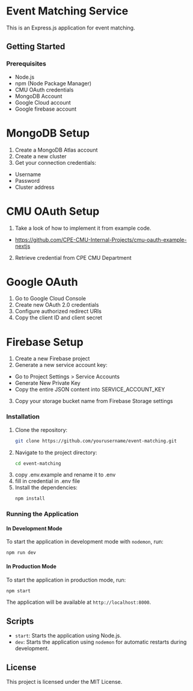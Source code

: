 # Event Matching Service

This is an Express.js application for event matching.

## Getting Started

### Prerequisites

- Node.js
- npm (Node Package Manager)
- CMU OAuth credentials
- MongoDB Account
- Google Cloud account
- Google firebase account

# MongoDB Setup

1. Create a MongoDB Atlas account
2. Create a new cluster
3. Get your connection credentials:

- Username
- Password
- Cluster address

# CMU OAuth Setup

1. Take a look of how to implement it from example code.

- https://github.com/CPE-CMU-Internal-Projects/cmu-oauth-example-nextjs

2. Retrieve credential from CPE CMU Department

# Google OAuth

1. Go to Google Cloud Console
2. Create new OAuth 2.0 credentials
3. Configure authorized redirect URIs
4. Copy the client ID and client secret

# Firebase Setup

1. Create a new Firebase project
2. Generate a new service account key:

- Go to Project Settings > Service Accounts
- Generate New Private Key
- Copy the entire JSON content into SERVICE_ACCOUNT_KEY

3. Copy your storage bucket name from Firebase Storage settings

### Installation

1. Clone the repository:
   ```sh
   git clone https://github.com/yourusername/event-matching.git
   ```
2. Navigate to the project directory:
   ```sh
   cd event-matching
   ```
3. copy .env.example and rename it to .env
4. fill in credential in .env file
5. Install the dependencies:
   ```sh
   npm install
   ```

### Running the Application

#### In Development Mode

To start the application in development mode with `nodemon`, run:

```sh
npm run dev
```

#### In Production Mode

To start the application in production mode, run:

```sh
npm start
```

The application will be available at `http://localhost:8000`.

## Scripts

- `start`: Starts the application using Node.js.
- `dev`: Starts the application using `nodemon` for automatic restarts during development.

## License

This project is licensed under the MIT License.

